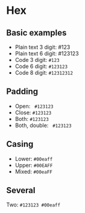 # Hex

## Basic examples

*   Plain text 3 digit: #123
*   Plain text 6 digit: #123123
*   Code 3 digit: `#123`
*   Code 6 digit: `#123123`
*   Code 8 digit: `#12312312`

## Padding

*   Open: ` #123123`
*   Close: `#123123 `
*   Both: ` #123123 `
*   Both, double: `  #123123  `

## Casing

*   Lower: `#00eaff`
*   Upper: `#00EAFF`
*   Mixed: `#00eaFF`

## Several

Two: `#123123 #00eaff`

